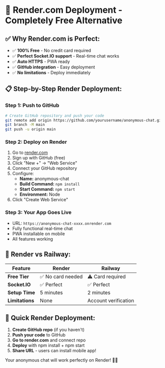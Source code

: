 # 🚀 Render.com Deployment - Completely Free Alternative

## ✅ **Why Render.com is Perfect:**
- ✅ **100% Free** - No credit card required
- ✅ **Perfect Socket.IO support** - Real-time chat works
- ✅ **Auto HTTPS** - PWA ready
- ✅ **GitHub integration** - Easy deployment
- ✅ **No limitations** - Deploy immediately

## 📋 **Step-by-Step Render Deployment:**

### **Step 1: Push to GitHub**
```bash
# Create GitHub repository and push your code
git remote add origin https://github.com/yourusername/anonymous-chat.git
git branch -M main
git push -u origin main
```

### **Step 2: Deploy on Render**
1. Go to [render.com](https://render.com)
2. Sign up with GitHub (free)
3. Click "New +" → "Web Service"
4. Connect your GitHub repository
5. Configure:
   - **Name:** anonymous-chat
   - **Build Command:** `npm install`
   - **Start Command:** `npm start`
   - **Environment:** Node
6. Click "Create Web Service"

### **Step 3: Your App Goes Live**
- URL: `https://anonymous-chat-xxxx.onrender.com`
- Fully functional real-time chat
- PWA installable on mobile
- All features working

## 🎯 **Render vs Railway:**

| Feature | Render | Railway |
|---------|--------|---------|
| **Free Tier** | ✅ No card needed | ⚠️ Card required |
| **Socket.IO** | ✅ Perfect | ✅ Perfect |
| **Setup Time** | 5 minutes | 2 minutes |
| **Limitations** | None | Account verification |

## 🚀 **Quick Render Deployment:**

1. **Create GitHub repo** (if you haven't)
2. **Push your code** to GitHub
3. **Go to render.com** and connect repo
4. **Deploy** with npm install + npm start
5. **Share URL** - users can install mobile app!

Your anonymous chat will work perfectly on Render! 📱✨